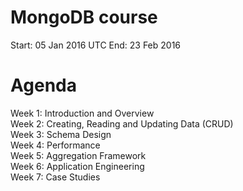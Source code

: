 # MongoDB course 
Start: 05 Jan 2016 UTC End: 23 Feb 2016
# Agenda

Week 1: Introduction and Overview  
Week 2: Creating, Reading and Updating Data (CRUD)  
Week 3: Schema Design  
Week 4: Performance  
Week 5: Aggregation Framework  
Week 6: Application Engineering  
Week 7: Case Studies  
